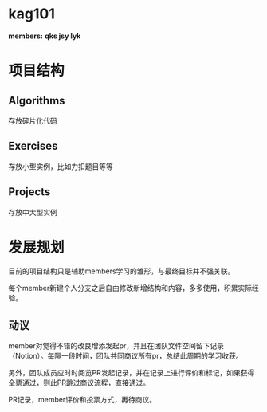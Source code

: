 # kag101
**members:** 
  **qks
  jsy
  lyk**

# 项目结构
## Algorithms
存放碎片化代码

## Exercises
存放小型实例，比如力扣题目等等

## Projects
存放中大型实例

# 发展规划

目前的项目结构只是辅助members学习的雏形，与最终目标并不强关联。

每个member新建个人分支之后自由修改新增结构和内容，多多使用，积累实际经验。

## 动议
member对觉得不错的改良增添发起pr，并且在团队文件空间留下记录（Notion）。每隔一段时间，团队共同商议所有pr，总结此周期的学习收获。

另外，团队成员应时时阅览PR发起记录，并在记录上进行评价和标记，如果获得全票通过，则此PR跳过商议流程，直接通过。

PR记录，member评价和投票方式，再待商议。
